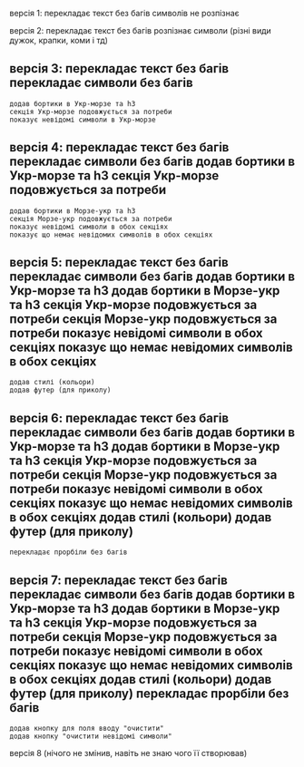 версія 1:
	перекладає текст без багів
	символів не розпізнає

версія 2:
	перекладає текст без багів
	розпізнає символи (різні види дужок, крапки, коми і тд)

версія 3:
	перекладає текст без багів
	перекладає символи без багів
----------------------------------------------------------
	додав бортики в Укр-морзе та h3
	секція Укр-морзе подовжується за потреби
	показує невідомі символи в Укр-морзе

версія 4:
	перекладає текст без багів
	перекладає символи без багів
	додав бортики в Укр-морзе та h3
	секція Укр-морзе подовжується за потреби
----------------------------------------------------------
	додав бортики в Морзе-укр та h3
	секція Морзе-укр подовжується за потреби
	показує невідомі символи в обох секціях
	показує що немає невідомих символів в обох секціях

версія 5:
	перекладає текст без багів
	перекладає символи без багів
	додав бортики в Укр-морзе та h3
	додав бортики в Морзе-укр та h3
	секція Укр-морзе подовжується за потреби
	секція Морзе-укр подовжується за потреби
	показує невідомі символи в обох секціях
	показує що немає невідомих символів в обох секціях
----------------------------------------------------------
	додав стилі (кольори)
	додав футер (для приколу)

версія 6:
	перекладає текст без багів
	перекладає символи без багів
	додав бортики в Укр-морзе та h3
	додав бортики в Морзе-укр та h3
	секція Укр-морзе подовжується за потреби
	секція Морзе-укр подовжується за потреби
	показує невідомі символи в обох секціях
	показує що немає невідомих символів в обох секціях
	додав стилі (кольори)
	додав футер (для приколу)
----------------------------------------------------------
	перекладає прорбіли без багів

версія 7:
	перекладає текст без багів
	перекладає символи без багів
	додав бортики в Укр-морзе та h3
	додав бортики в Морзе-укр та h3
	секція Укр-морзе подовжується за потреби
	секція Морзе-укр подовжується за потреби
	показує невідомі символи в обох секціях
	показує що немає невідомих символів в обох секціях
	додав стилі (кольори)
	додав футер (для приколу)
	перекладає прорбіли без багів
----------------------------------------------------------
	додав кнопку для поля вводу "очистити"
	додав кнопку "очистити невідомі символи"

версія 8 (нічого не змінив, навіть не знаю чого її створював)